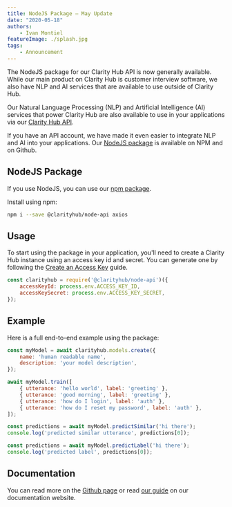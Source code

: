 ```yaml
---
title: NodeJS Package – May Update
date: "2020-05-18"
authors:
    - Ivan Montiel
featureImage: ./splash.jpg
tags:
    - Announcement
---
```


The NodeJS package for our Clarity Hub API is now generally available. While our main product on Clarity Hub is customer interview software, we also have NLP and AI services that are available to use outside of Clarity Hub.

<!-- end -->

Our Natural Language Processing (NLP) and Artificial Intelligence (AI) services that power Clarity Hub are also available to use in your applications via our [Clarity Hub API](https://clarityhub.io/api).

If you have an API account, we have made it even easier to integrate NLP and AI into your applications. Our [NodeJS package](https://github.com/clarityhub/node-api) is available on NPM and on Github.

## NodeJS Package

If you use NodeJS, you can use our [npm package](https://github.com/clarityhub/node-api).

Install using npm:

```sh
npm i --save @clarityhub/node-api axios
```

## Usage

To start using the package in your application, you'll need to create a Clarity Hub instance using an access key id and secret. You can generate one by following the [Create an Access Key](https://docs.clarityhub.io/guides/access-keys/create-access-key/) guide.

```js
const clarityhub = require('@clarityhub/node-api')({
    accessKeyId: process.env.ACCESS_KEY_ID,
    accessKeySecret: process.env.ACCESS_KEY_SECRET,
});
```

## Example

Here is a full end-to-end example using the package:

```js
const myModel = await clarityhub.models.create({
    name: 'human readable name',
    description: 'your model description',
});

await myModel.train([
    { utterance: 'hello world', label: 'greeting' },
    { utterance: 'good morning', label: 'greeting' },
    { utterance: 'how do I login', label: 'auth' },
    { utterance: 'how do I reset my password', label: 'auth' },
]);

const predictions = await myModel.predictSimilar('hi there');
console.log('predicted similar utterance', predictions[0]);

const predictions = await myModel.predictLabel('hi there');
console.log('predicted label', predictions[0]);
```

## Documentation

You can read more on the [Github page](https://github.com/clarityhub/node-api) or read [our guide](https://docs.clarityhub.io/guides/node-js/node-js/) on our documentation website.
